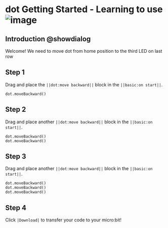 # dot Getting Started - Learning to use ![image](https://user-images.githubusercontent.com/30203079/138968705-5035095b-e661-4d2b-a48d-58b857c8d9a3.png)

## Introduction  @showdialog

Welcome! We need to move dot from home position to the third LED on last row 

## Step 1  

Drag and place the ``||dot:move backward||`` block in the ``||basic:on start||``.


```blocks
dot.moveBackward()
```

## Step 2 

Drag and place another ``||dot:move backward||`` block in the ``||basic:on start||``.


```blocks
dot.moveBackward()
dot.moveBackward()
```

## Step 3  

Drag and place another ``||dot:move backward||`` block in the ``||basic:on start||``.

```blocks
dot.moveBackward()
dot.moveBackward()
dot.moveBackward()
```

## Step 4

Click ``|Download|`` to transfer your code to your micro:bit!

<script src="https://makecode.com/gh-pages-embed.js"></script><script>makeCodeRender("{{ site.makecode.home_url }}", "{{ site.github.owner_name }}/{{ site.github.repository_name }}");</script>

